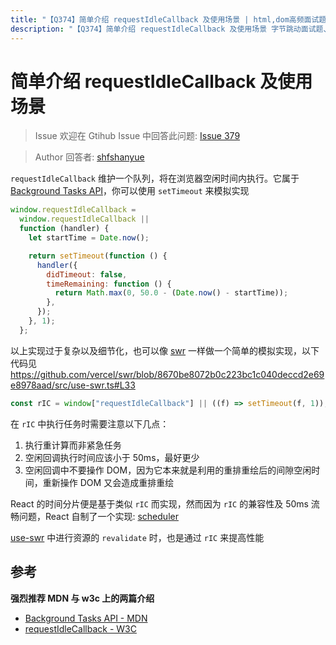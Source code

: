 ```yaml
---
title: "【Q374】简单介绍 requestIdleCallback 及使用场景 | html,dom高频面试题"
description: "【Q374】简单介绍 requestIdleCallback 及使用场景 字节跳动面试题、阿里腾讯面试题、美团小米面试题。"
---
```


# 简单介绍 requestIdleCallback 及使用场景

> Issue
> 欢迎在 Gtihub Issue 中回答此问题: [Issue 379](https://github.com/shfshanyue/Daily-Question/issues/379)

> Author
> 回答者: [shfshanyue](https://github.com/shfshanyue)

`requestIdleCallback` 维护一个队列，将在浏览器空闲时间内执行。它属于 [Background Tasks API](https://developer.mozilla.org/zh-CN/docs/Web/API/Background_Tasks_API)，你可以使用 `setTimeout` 来模拟实现

```js
window.requestIdleCallback =
  window.requestIdleCallback ||
  function (handler) {
    let startTime = Date.now();

    return setTimeout(function () {
      handler({
        didTimeout: false,
        timeRemaining: function () {
          return Math.max(0, 50.0 - (Date.now() - startTime));
        },
      });
    }, 1);
  };
```

以上实现过于复杂以及细节化，也可以像 [swr](https://github.com/vercel/swr) 一样做一个简单的模拟实现，以下代码见 <https://github.com/vercel/swr/blob/8670be8072b0c223bc1c040deccd2e69e8978aad/src/use-swr.ts#L33>

```js
const rIC = window["requestIdleCallback"] || ((f) => setTimeout(f, 1));
```

在 `rIC` 中执行任务时需要注意以下几点：

1. 执行重计算而非紧急任务
1. 空闲回调执行时间应该小于 50ms，最好更少
1. 空闲回调中不要操作 DOM，因为它本来就是利用的重排重绘后的间隙空闲时间，重新操作 DOM 又会造成重排重绘

React 的时间分片便是基于类似 `rIC` 而实现，然而因为 `rIC` 的兼容性及 50ms 流畅问题，React 自制了一个实现: [scheduler](https://github.com/facebook/react/tree/master/packages/scheduler)

[use-swr](https://github.com/vercel/swr) 中进行资源的 `revalidate` 时，也是通过 `rIC` 来提高性能

## 参考

**强烈推荐 MDN 与 w3c 上的两篇介绍**

- [Background Tasks API - MDN](https://developer.mozilla.org/zh-CN/docs/Web/API/Background_Tasks_API)
- [requestIdleCallback - W3C](https://w3c.github.io/requestidlecallback/#idle-periods)
